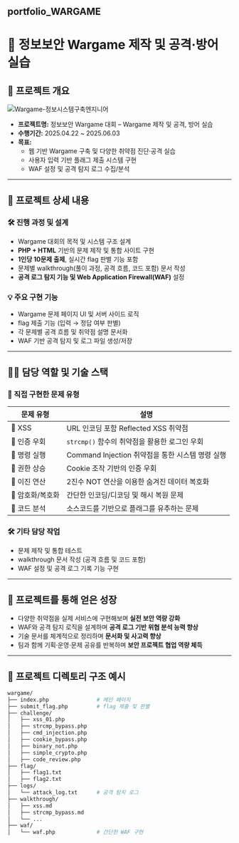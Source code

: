 ## portfolio_WARGAME

# 🎯 정보보안 Wargame 제작 및 공격·방어 실습

## 📌 프로젝트 개요

![Wargame-정보시스템구축엔지니어](https://github.com/user-attachments/assets/69ac6398-e01e-457c-9f38-ed8bd1c57720)
- **프로젝트명:** 정보보안 Wargame 대회 – Wargame 제작 및 공격, 방어 실습
- **수행기간:** 2025.04.22 ~ 2025.06.03
- **목표:**
  - 웹 기반 Wargame 구축 및 다양한 취약점 진단·공격 실습
  - 사용자 입력 기반 플래그 제출 시스템 구현
  - WAF 설정 및 공격 탐지 로그 수집/분석

---

## 🧩 프로젝트 상세 내용

### 🛠 진행 과정 및 설계

- Wargame 대회의 목적 및 시스템 구조 설계
- **PHP + HTML** 기반의 문제 제작 및 통합 사이트 구현
- **1인당 10문제 출제**, 실시간 flag 판별 기능 포함
- 문제별 walkthrough(풀이 과정, 공격 흐름, 코드 포함) 문서 작성
- **공격 로그 탐지 기능 및 Web Application Firewall(WAF)** 설정

### 💡 주요 구현 기능

- Wargame 문제 페이지 UI 및 서버 사이드 로직
- flag 제출 기능 (입력 → 정답 여부 판별)
- 각 문제별 공격 흐름 및 취약점 설명 문서화
- WAF 기반 공격 탐지 및 로그 파일 생성/저장

---

## 🧑‍💻 담당 역할 및 기술 스택

### 🔧 직접 구현한 문제 유형

| 문제 유형 | 설명 |
|-----------|------|
| 🔸 XSS | URL 인코딩 포함 Reflected XSS 취약점 |
| 🔸 인증 우회 | `strcmp()` 함수의 취약점을 활용한 로그인 우회 |
| 🔸 명령 실행 | Command Injection 취약점을 통한 시스템 명령 실행 |
| 🔸 권한 상승 | Cookie 조작 기반의 인증 우회 |
| 🔸 이진 연산 | 2진수 NOT 연산을 이용한 숨겨진 데이터 복호화 |
| 🔸 암호화/복호화 | 간단한 인코딩/디코딩 및 해시 복원 문제 |
| 🔸 코드 분석 | 소스코드를 기반으로 플래그를 유추하는 문제 |

### 🛠 기타 담당 작업

- 문제 제작 및 통합 테스트
- walkthrough 문서 작성 (공격 흐름 및 코드 포함)
- WAF 설정 및 공격 로그 기록 기능 구현

---

## 🧠 프로젝트를 통해 얻은 성장

- 다양한 취약점을 실제 서비스에 구현해보며 **실전 보안 역량 강화**
- WAF와 공격 탐지 로직을 설계하며 **공격 로그 기반 위협 분석 능력 향상**
- 기술 문서를 체계적으로 정리하며 **문서화 및 사고력 향상**
- 팀과 함께 기획·운영·문제 공유를 반복하며 **보안 프로젝트 협업 역량 체득**

---

## 📁 프로젝트 디렉토리 구조 예시

```bash
wargame/
├── index.php               # 메인 페이지
├── submit_flag.php         # flag 제출 및 판별
├── challenge/
│   ├── xss_01.php
│   ├── strcmp_bypass.php
│   ├── cmd_injection.php
│   ├── cookie_bypass.php
│   ├── binary_not.php
│   ├── simple_crypto.php
│   ├── code_review.php
├── flag/
│   ├── flag1.txt
│   ├── flag2.txt
├── logs/
│   └── attack_log.txt      # 공격 탐지 로그
├── walkthrough/
│   ├── xss.md
│   ├── strcmp_bypass.md
│   └── ...
├── waf/
│   └── waf.php             # 간단한 WAF 구현
